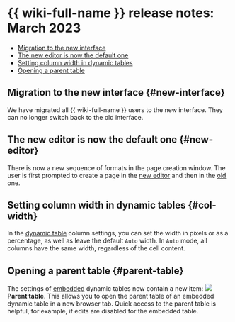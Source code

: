 # {{ wiki-full-name }} release notes: March 2023

* [Migration to the new interface](#new-interface)
* [The new editor is now the default one](#new-editor)
* [Setting column width in dynamic tables](#col-width)
* [Opening a parent table](#parent-table)


## Migration to the new interface {#new-interface}

We have migrated all {{ wiki-full-name }} users to the new interface. They can no longer switch back to the old interface.



## The new editor is now the default one {#new-editor}

There is now a new sequence of formats in the page creation window. The user is first prompted to create a page in the [new editor](../wysiwyg-create.md) and then in the [old](../create-page.md) one.


## Setting column width in dynamic tables {#col-width}

In the [dynamic table](../actions/grid-reference.md) column settings, you can set the width in pixels or as a percentage, as well as leave the default `Auto` width. In `Auto` mode, all columns have the same width, regardless of the cell content.

## Opening a parent table {#parent-table}

The settings of [embedded](../actions/grid-reference.md) dynamic tables now contain a new item: ![](../../_assets/wiki/svg/parent-table.svg) **Parent table**. This allows you to open the parent table of an embedded dynamic table in a new browser tab. Quick access to the parent table is helpful, for example, if edits are disabled for the embedded table.
